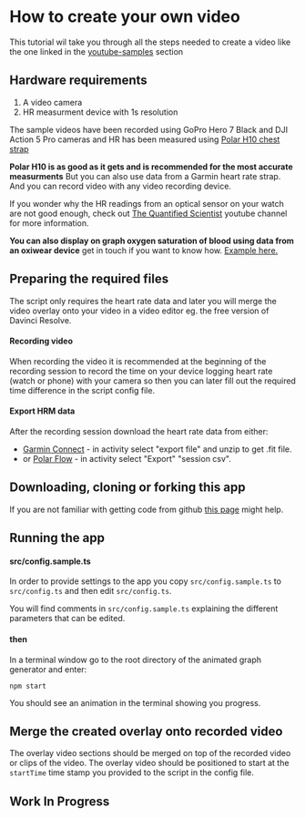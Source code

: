 # How to create your own video

This tutorial wil take you through all the steps needed to create a video like the one linked in the [youtube-samples](/youtube-samples) section

## Hardware requirements

1. A video camera
2. HR measurment device with 1s resolution

The sample videos have been recorded using GoPro Hero 7 Black and DJI Action 5 Pro cameras and HR has been measured using [Polar H10 chest strap](https://www.polar.com/en/sensors/h10-heart-rate-sensor)

**Polar H10 is as good as it gets and is recommended for the most accurate measurments** But you can also use data from a Garmin heart rate strap. And you can record video with any video recording device.

If you wonder why the HR readings from an optical sensor on your watch are not good enough, check out [The Quantified Scientist](https://www.youtube.com/@TheQuantifiedScientist/videos) youtube channel for more information.

**You can also display on graph oxygen saturation of blood using data from an oxiwear device** get in touch if you want to know how. [Example here.](https://youtu.be/PYYcvbbUBhg)

## Preparing the required files

The script only requires the heart rate data and later you will merge the video overlay onto your video in a video editor eg. the free version of Davinci Resolve.

#### Recording video

When recording the video it is recommended at the beginning of the recording session to record the time on your device logging heart rate (watch or phone)
with your camera so then you can later fill out the required time difference in the script config file.

#### Export HRM data

After the recording session download the heart rate data from either:

- [Garmin Connect](https://connect.garmin.com/) - in activity select "export file" and unzip to get .fit file.
- or [Polar Flow](https://flow.polar.com/) - in activity select "Export" "session csv".

## Downloading, cloning or forking this app

If you are not familiar with getting code from github [this page](https://docs.github.com/en/get-started/start-your-journey/downloading-files-from-github) might help.

## Running the app

#### src/config.sample.ts

In order to provide settings to the app you copy `src/config.sample.ts` to `src/config.ts` and then edit `src/config.ts`.

You will find comments in `src/config.sample.ts` explaining the different parameters that can be edited. 

#### then

In a terminal window go to the root directory of the animated graph generator and enter:

```
npm start
```

You should see an animation in the terminal showing you progress.

## Merge the created overlay onto recorded video

The overlay video sections should be merged on top of the recorded video or clips of the video. The overlay video should be positioned to start at the `startTime` time stamp you provided to the script in the config file.

## Work In Progress
